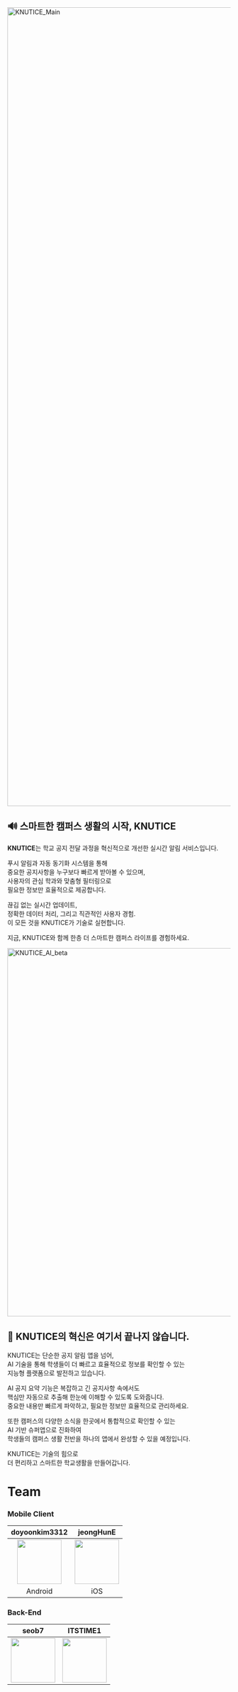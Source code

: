 <img width="2400" height="1800" alt="KNUTICE_Main" src="https://github.com/user-attachments/assets/93d4e43b-3c9b-4151-98ef-8d2250165e12" />

## 🔊 스마트한 캠퍼스 생활의 시작, KNUTICE

**KNUTICE**는 학교 공지 전달 과정을 혁신적으로 개선한 실시간 알림 서비스입니다.

푸시 알림과 자동 동기화 시스템을 통해 <br>
중요한 공지사항을 누구보다 빠르게 받아볼 수 있으며, <br>
사용자의 관심 학과와 맞춤형 필터링으로 <br>
필요한 정보만 효율적으로 제공합니다. <br>

끊김 없는 실시간 업데이트, <br>
정확한 데이터 처리, 그리고 직관적인 사용자 경험. <br>
이 모든 것을 KNUTICE가 기술로 실현합니다. <br>

지금, KNUTICE와 함께 한층 더 스마트한 캠퍼스 라이프를 경험하세요.

<img width="2000" height="830" alt="KNUTICE_AI_beta" src="https://github.com/user-attachments/assets/2dc28e15-30d6-42be-ad52-d5c8d932b7a8" />

## 🚀 KNUTICE의 혁신은 여기서 끝나지 않습니다.

KNUTICE는 단순한 공지 알림 앱을 넘어, <br>
AI 기술을 통해 학생들이 더 빠르고 효율적으로 정보를 확인할 수 있는 <br>
지능형 플랫폼으로 발전하고 있습니다.

AI 공지 요약 기능은 복잡하고 긴 공지사항 속에서도 <br>
핵심만 자동으로 추출해 한눈에 이해할 수 있도록 도와줍니다. <br>
중요한 내용만 빠르게 파악하고, 필요한 정보만 효율적으로 관리하세요. <br>

또한 캠퍼스의 다양한 소식을 한곳에서 통합적으로 확인할 수 있는 <br>
AI 기반 슈퍼앱으로 진화하여 <br>
학생들의 캠퍼스 생활 전반을 하나의 앱에서 완성할 수 있을 예정입니다. <br>

KNUTICE는 기술의 힘으로 <br>
더 편리하고 스마트한 학교생활을 만들어갑니다.

# Team

### Mobile Client
| doyoonkim3312 | jeongHunE  |
|:---:|:---:|
| <img src="https://github.com/user-attachments/assets/868a794b-b14e-43f6-9bd8-cda414efa28a" width="100" height="100"> | <img src="https://github.com/user-attachments/assets/4bdcbfb5-1f84-42db-9a57-449eb6dc628f" width="100" height="100">|
|Android|iOS|

### Back-End
| seob7 | ITSTIME1 |
|---|---|
| <img src="https://github.com/user-attachments/assets/6c2d6a9e-40d9-49de-9035-af9fb26e45b0" width="100" height="100"> | <img src="https://avatars.githubusercontent.com/u/88642524?v=4" width="100" height="100">|



<!--

**Here are some ideas to get you started:**

🙋‍♀️ A short introduction - what is your organization all about?
🌈 Contribution guidelines - how can the community get involved?
👩‍💻 Useful resources - where can the community find your docs? Is there anything else the community should know?
🍿 Fun facts - what does your team eat for breakfast?
🧙 Remember, you can do mighty things with the power of [Markdown](https://docs.github.com/github/writing-on-github/getting-started-with-writing-and-formatting-on-github/basic-writing-and-formatting-syntax)
-->
